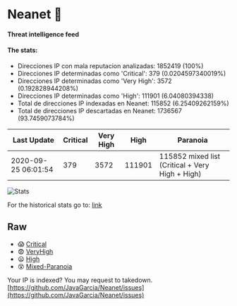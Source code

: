 # Neanet :hocho:
#### Threat intelligence feed
#### The stats:

- Direcciones IP con mala reputacion analizadas: 1852419 (100%)
- Direcciones IP determinadas como 'Critical':  379 (0.0204597340019%)
- Direcciones IP determinadas como 'Very High':  3572 (0.192828944208%)
- Direcciones IP determinadas como 'High':  111901 (6.04080394338)
- Total de direcciones IP indexadas en Neanet:  115852 (6.25409262159%)
- Total de direcciones IP descartadas en Neanet:  1736567 (93.7459073784%)

| Last Update | Critical | Very High | High | Paranoia |
| --- | --- | --- | --- | --- |
| 2020-09-25 06:01:54 | 379 | 3572 | 111901 | 115852 mixed list (Critical + Very High + High)|

![Stats](https://docs.google.com/spreadsheets/d/e/2PACX-1vSnaNMIXVabIpDJjufMlzH7poXnshF3mgd8Is1g9ytUEzVsP5my4Trn8f-xkoLLQ38xpL3HtmUexLo6/pubchart?oid=501124687&format=image)

For the historical stats go to: [link](/stats.csv)
## Raw
- :scream: [Critical](https://raw.githubusercontent.com/JavaGarcia/Neanet/master/blacklists/neanet_critical.txt)
- :fearful: [VeryHigh](https://raw.githubusercontent.com/JavaGarcia/Neanet/master/blacklists/neanet_veryHigh.txtt)
- :frowning: [High](https://raw.githubusercontent.com/JavaGarcia/Neanet/master/blacklists/neanet_high.txt)
- :dizzy_face: [Mixed-Paranoia](https://raw.githubusercontent.com/JavaGarcia/Neanet/master/blacklists/neanet_all.txt)


Your IP is indexed? You may request to takedown. [https://github.com/JavaGarcia/Neanet/issues](https://github.com/JavaGarcia/Neanet/issues)







































































































































































































































































































































































































































































































































































































































































































































































































































































































































































































































